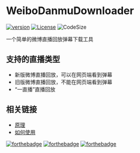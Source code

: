 # WeiboDanmuDownloader
[![version](https://img.shields.io/github/v/release/MociLSeng/WeiboDanmuDownloader)](https://github.com/MociLSeng/WeiboDanmuDownloader/releases)
[![License](https://img.shields.io/github/license/MociLSeng/WeiboDanmuDownloader?logo=mit)](https://opensource.org/licenses/MIT)
![CodeSize](https://img.shields.io/github/languages/code-size/MociLSeng/WeiboDanmuDownloader)

一个简单的微博直播回放弹幕下载工具

## 支持的直播类型
- 新版微博直播回放，可以在网页端看到弹幕
- 旧版微博直播回放，不能在网页端看到弹幕
- “一直播”直播回放

## 相关链接
- [原理](http://blog.lseng.cc/?p=44)
- [如何使用](http://blog.lseng.cc/?page_id=68)

[![forthebadge](https://forthebadge.com/images/badges/contains-cat-gifs.svg)](https://forthebadge.com)
[![forthebadge](https://forthebadge.com/images/badges/built-with-love.svg)](https://forthebadge.com)
[![forthebadge](https://forthebadge.com/images/badges/powered-by-coffee.svg)](https://forthebadge.com)
